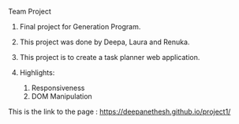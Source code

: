 Team Project

1. Final project for Generation Program. 
2. This project was done by Deepa, Laura and Renuka.

3. This project is to create a task planner web application. 
4. Highlights:
      1. Responsiveness
      2. DOM Manipulation

This is the link to the page : https://deepanethesh.github.io/project1/

